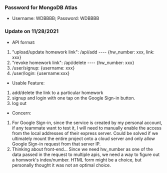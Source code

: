 ### Password for MongoDB Atlas
 - Username: WDBBBB; Password: WDBBBB

### Update on 11/28/2021
 - API format:
 1. "upload/update homework link": /api/add ---- {hw_number: xxx, link: xxx}
 2. "revoke homework link": /api/delete ---- {hw_number: xxx}
 3. /user/signup: {username: xxx}
 4. /user/login: {username:xxx}

 - Usable Feature:
 1. add/delete the link to a particular homework
 2. signup and login with one tap on the Google Sign-in button.
 3. log out

 - Concern:
 1. For Google Sign-in, since the service is created by my personal account, if any teammate want to test it, I will need to manually enable the access from the local addresses of their express server. Could be solved if we ultimately mount the entire project onto a cloud server and only allow Google Sign-in request from that server IP.
 2. Thinking about front-end... Since we need hw_number as one of the data passed in the request to multiple apis, we need a way to figure out a homwork's index/number. HTML form might be a choice, but personally thought it was not an optimal choice.
 